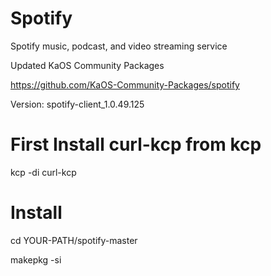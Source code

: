 # Spotify
Spotify music, podcast, and video streaming service

Updated KaOS Community Packages 

https://github.com/KaOS-Community-Packages/spotify


Version: spotify-client_1.0.49.125


# First Install curl-kcp from kcp
kcp -di curl-kcp


# Install 
cd YOUR-PATH/spotify-master

makepkg -si
